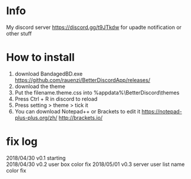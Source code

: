 # Info
My discord server https://discord.gg/t9JTkdw for upadte notification or other stuff
 

# How to install
1) download BandagedBD.exe https://github.com/rauenzi/BetterDiscordApp/releases/
2) download the theme
3) Put the filename.theme.css into %appdata%\BetterDiscord\themes
4) Press Ctrl + R in discord to reload
5) Press setting > theme > tick it
6) You can download Notepad++ or Brackets to edit it https://notepad-plus-plus.org/zh/ http://brackets.io/

# fix log
2018/04/30 v0.1 starting <br>
2018/04/30 v0.2 user box color fix
2018/05/01 v0.3 server user list name color fix
